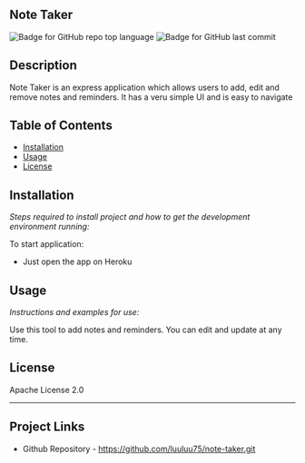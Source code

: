## Note Taker

   ![Badge for GitHub repo top language](https://img.shields.io/github/languages/top/luuluu75/note-taker?style=flat&logo=appveyor) ![Badge for GitHub last commit](https://img.shields.io/github/last-commit/luuluu75/note-taker?style=flat&logo=appveyor)
   
   
   ## Description 
   Note Taker is an express application which allows users to add, edit and remove notes and reminders. It has a veru simple UI and is easy to navigate
 

   ## Table of Contents
   * [Installation](#installation)
   * [Usage](#usage)
   * [License](#license)
   
   ## Installation
   
   *Steps required to install project and how to get the development environment running:*
   
   To start application:
   * Just open the app on Heroku
    
   ## Usage 
   
   *Instructions and examples for use:*
   
   Use this tool to add notes and reminders. You can edit and update at any time.
   
   ## License
   
   Apache License 2.0
   
   ---

   ## Project Links

   * Github Repository - https://github.com/luuluu75/note-taker.git
